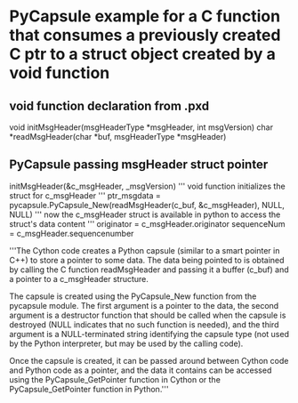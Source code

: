# PyCapsule example for a C function that consumes a previously created C ptr to a struct object created by a void function

## void function declaration from .pxd
void initMsgHeader(msgHeaderType *msgHeader, int msgVersion)
char *readMsgHeader(char *buf, msgHeaderType *msgHeader)

## PyCapsule passing msgHeader struct pointer
initMsgHeader(&c_msgHeader, _msgVersion)
    ''' void function initializes the struct for c_msgHeader '''
ptr_msgdata = pycapsule.PyCapsule_New(readMsgHeader(c_buf, &c_msgHeader), NULL, NULL)
   ''' now the c_msgHeader struct is available in python to access the struct's data content '''
originator = c_msgHeader.originator
sequenceNum = c_msgHeader.sequencenumber

'''The Cython code creates a Python capsule (similar to a smart pointer in C++)
 to store a pointer to some data. The data being pointed to is obtained by
 calling the C function readMsgHeader and passing it a buffer (c_buf) and a
 pointer to a c_msgHeader structure.
 
 The capsule is created using the PyCapsule_New function from the pycapsule
 module. The first argument is a pointer to the data, the second argument is a
 destructor function that should be called when the capsule is destroyed (NULL
 indicates that no such function is needed), and the third argument is a
 NULL-terminated string identifying the capsule type (not used by the Python
 interpreter, but may be used by the calling code).
 
 Once the capsule is created, it can be passed around between Cython code and
 Python code as a pointer, and the data it contains can be accessed using the
 PyCapsule_GetPointer function in Cython or the PyCapsule_GetPointer function
 in Python.'''
